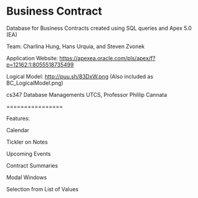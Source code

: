 Business Contract
================

Database for Business Contracts created using SQL queries and Apex 5.0 (EA)

Team:
Charlina Hung,
Hans Urquia,
and Steven Zvonek

Application Website:
https://apexea.oracle.com/pls/apex/f?p=12162:1:8055518735499

Logical Model:
http://puu.sh/83DxW.png
(Also included as BC_LogicalModel.png)

cs347 Database Managements
UTCS, Professor Phillip Cannata

================

Features:

Calendar

Tickler on Notes

Upcoming Events

Contract Summaries

Modal Windows

Selection from List of Values

